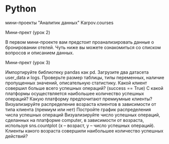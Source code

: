 # Python
мини-проекты  "Аналитик данных" Karpov.courses

Мини-прект (урок 2)

В первом мини-проекте вам предстоит проанализировать данные о бронировании отелей. Чуть ниже вы можете ознакомиться со списком вопросов и описанием данных. 


Мини-прект (урок 3)

Импортируйте библиотеку pandas как pd. Загрузите два датасета user_data и logs. Проверьте размер таблицы, типы переменных, наличие пропущенных значений, описательную статистику.
Какой клиент совершил больше всего успешных операций? (success == True)
С какой платформы осуществляется наибольшее количество успешных операций?
Какую платформу предпочитают премиумные клиенты?
Визуализируйте распределение возраста клиентов в зависимости от типа клиента (премиум или нет)
Постройте график распределения числа успешных операций
Визуализируйте число успешных операций, сделанных на платформе computer, в зависимости от возраста, используя sns.countplot (x – возраст, y – число успешных операций). Клиенты какого возраста совершили наибольшее количество успешных действий?
